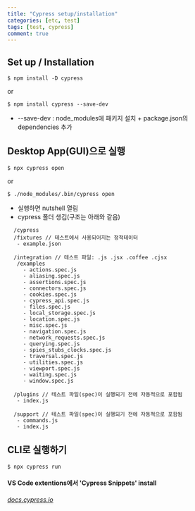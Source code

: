 ```yaml
---
title: "Cypress setup/installation"
categories: [etc, test]
tags: [test, cypress]
comment: true
---
```


## Set up / Installation

    $ npm install -D cypress

or

    $ npm install cypress --save-dev

- --save-dev : node_modules에 패키지 설치 + package.json의 dependencies 추가

## Desktop App(GUI)으로 실행

    $ npx cypress open

or

    $ ./node_modules/.bin/cypress open

- 실행하면 nutshell 열림
- cypress 폴더 생김(구조는 아래와 같음)

```
  /cypress
  /fixtures // 테스트에서 사용되어지는 정적테이터
   - example.json

  /integration // 테스트 파일: .js .jsx .coffee .cjsx
   /examples
     - actions.spec.js
     - aliasing.spec.js
     - assertions.spec.js
     - connectors.spec.js
     - cookies.spec.js
     - cypress_api.spec.js
     - files.spec.js
     - local_storage.spec.js
     - location.spec.js
     - misc.spec.js
     - navigation.spec.js
     - network_requests.spec.js
     - querying.spec.js
     - spies_stubs_clocks.spec.js
     - traversal.spec.js
     - utilities.spec.js
     - viewport.spec.js
     - waiting.spec.js
     - window.spec.js

  /plugins // 테스트 파일(spec)이 실행되기 전에 자동적으로 포함됨
   - index.js

  /support // 테스트 파일(spec)이 실행되기 전에 자동적으로 포함됨
   - commands.js
   - index.js
```

## CLI로 실행하기

    $ npx cypress run

#### VS Code extentions에서 'Cypress Snippets' install

###### [docs.cypress.io](https://docs.cypress.io/guides/overview/why-cypress.html#In-a-nutshell)
